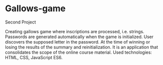 # Gallows-game
Second Project

Creating gallows game where inscriptions are processed, i.e. strings. Passwords are generated automatically when the game is initialized. User discovers the supposed letter in the password. At the time of winning or losing the results of the summary and reinitialization. It is an application that consolidates the scope of the online course material. Used technologies: HTML, CSS, JavaScript ES6.

